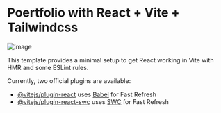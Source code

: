 # Poertfolio with React + Vite + Tailwindcss

![image](https://github.com/lalomax/new-portfolio/assets/95863162/a9bf66e4-6037-4ca3-8e49-e83db6e40f43)


This template provides a minimal setup to get React working in Vite with HMR and some ESLint rules.

Currently, two official plugins are available:

- [@vitejs/plugin-react](https://github.com/vitejs/vite-plugin-react/blob/main/packages/plugin-react/README.md) uses [Babel](https://babeljs.io/) for Fast Refresh
- [@vitejs/plugin-react-swc](https://github.com/vitejs/vite-plugin-react-swc) uses [SWC](https://swc.rs/) for Fast Refresh
